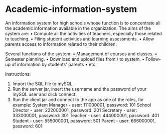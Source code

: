# Academic-information-system
An information system for high schools whose function is to concentrate all the academic information available in the organization.
The aims of the system are:
•	Compute all the activities of teachers, especially those related to teaching.
•	Filing student activities and learning assessments.
•	Allow parents access to information related to their children.

Several functions of the system:
•	Management of courses and classes.
•	Semester planning.
• Download and upload files from / to system.
• Follow-up of information by students' parents
• etc.

Instructions:
1. Import the SQL file to mySQL.
2. Run the server jar, insert the username and the password of your mySQL user and click connect.
3. Run the client jar and connect to the app as one of the roles, for example:
System Manager - user: 111000001, password: 101
School Director - user: 222000001, password: 201
Secretary - user: 333000001, password: 301
Teacher - user: 444000001, password: 401
Student - user: 555000001, password: 501
Parent - user: 666000001, password: 601
